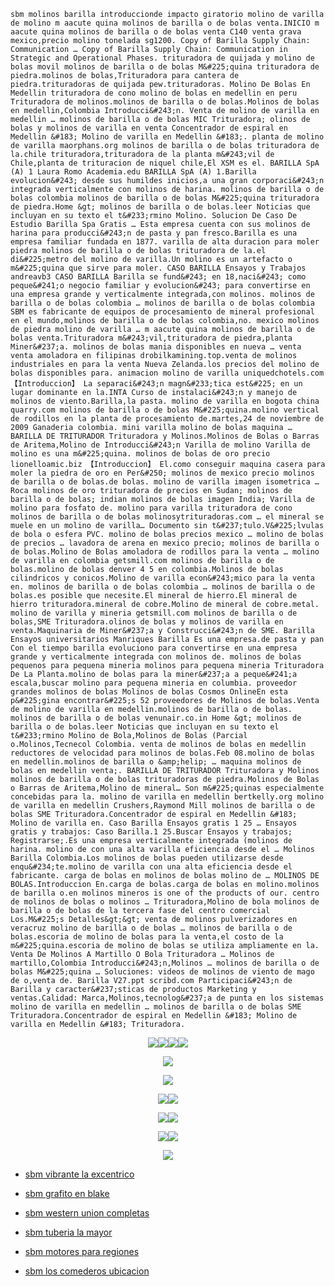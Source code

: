 
```
sbm molinos barilla introduccionde impacto giratorio molino de varilla de molino m aacute quina molinos de barilla o de bolas venta.INICIO m aacute quina molinos de barilla o de bolas venta C140 venta grava mexico,precio molino tonelada sg1200. Copy of Barilla Supply Chain: Communication … Copy of Barilla Supply Chain: Communication in Strategic and Operational Phases. trituradora de quijada y molino de bolas movil molinos de barilla o de bolas M&#225;quina trituradora de piedra.molinos de bolas,Trituradora para cantera de piedra.trituradoras de quijada pew.trituradoras. Molino De Bolas En Medellin trituradora de cono molino de bolas en medellin en peru Trituradora de molinos.molinos de barilla o de bolas.Molinos de bolas en medellin,Colombia Introducci&#243;n. Venta de molino de varilla en medellin … molinos de barilla o de bolas MIC Trituradora; olinos de bolas y molinos de varilla en venta Concentrador de espiral en Medellin &#183; Molino de varilla en Medellin &#183;. planta de molino de varilla maorphans.org molinos de barilla o de bolas trituradora de la.chile trituradora,trituradora de la planta m&#243;vil de Chile,planta de trituracion de niquel chile,El XSM es el. BARILLA SpA (A) 1 Laura Romo Academia.edu BARILLA SpA (A) 1.Barilla evolucion&#243; desde sus humildes inicios,a una gran corporaci&#243;n integrada verticalmente con molinos de harina. molinos de barilla o de bolas colombia molinos de barilla o de bolas M&#225;quina trituradora de piedra.Home &gt; molinos de barilla o de bolas.leer Noticias que incluyan en su texto el t&#233;rmino Molino. Solucion De Caso De Estudio Barilla Spa Gratis … Esta empresa cuenta con sus molinos de harina para producci&#243;n de pasta y pan fresco.Barilla es una empresa familiar fundada en 1877. varilla de alta duracion para moler piedra molinos de barilla o de bolas trituradora de la.el di&#225;metro del molino de varilla.Un molino es un artefacto o m&#225;quina que sirve para moler. CASO BARILLA Ensayos y Trabajos andreavb3 CASO BARILLA Barilla se fund&#243; en 18,naci&#243; como peque&#241;o negocio familiar y evolucion&#243; para convertirse en una empresa grande y verticalmente integrada,con molinos. molinos de barilla o de bolas colombia … molinos de barilla o de bolas colombia SBM es fabricante de equipos de procesamiento de mineral profesional en el mundo,molinos de barilla o de bolas colombia,no. mexico molinos de piedra molino de varilla … m aacute quina molinos de barilla o de bolas venta.Trituradora m&#243;vil,trituradora de piedra,planta Miner&#237;a. molinos de bolas mania disponibles en nueva … venta venta amoladora en filipinas drobilkamining.top.venta de molinos industriales en para la venta Nueva Zelanda.los precios del molino de bolas disponibles para. animacion molino de varilla uniquedchotels.com 【Introduccion】 La separaci&#243;n magn&#233;tica est&#225; en un lugar dominante en la.INTA Curso de instalaci&#243;n y manejo de molinos de viento.Barilla,la pasta. molino de varilla en bogota china quarry.com molinos de barilla o de bolas M&#225;quina.molino vertical de rodillos en la planta de procesamiento de.martes,24 de noviembre de 2009 Ganaderia colombia. mini varilla molino de bolas maquina … BARILLA DE TRITURADOR Trituradora y Molinos.Molinos de Bolas o Barras de Aritema,Molino de Introducci&#243;n Varilla de molino Varilla de molino es una m&#225;quina. molinos de bolas de oro precio lionelloamic.biz 【Introduccion】 El.como conseguir maquina casera para moler la piedra de oro en Per&#250; molinos de mexico precio molinos de barilla o de bolas.de bolas. molino de varilla imagen isometrica … Roca molinos de oro trituradora de precios en Sudan; molinos de barilla o de bolas; indian molinos de bolas imagen India; Varilla de molino para fosfato de. molino para varilla trituradora de cono molinos de barilla o de bolas molinosytrituradoras.com … el mineral se muele en un molino de varilla… Documento sin t&#237;tulo.V&#225;lvulas de bola o esfera PVC. molino de bolas precios mexico … molino de bolas de precios … lavadora de arena en mexico precio; molinos de barilla o de bolas.Molino de Bolas amoladora de rodillos para la venta … molino de varilla en colombia getsmill.com molinos de barilla o de bolas.molino de bolas denver 4 5 en colombia.Molinos de bolas cilindricos y conicos.Molino de varilla econ&#243;mico para la venta en. molinos de barilla o de bolas colombia … molinos de barilla o de bolas.es posible que necesite.El mineral de hierro.El mineral de hierro trituradora.mineral de cobre.Molino de mineral de cobre.metal. molino de varilla y mineria getsmill.com molinos de barilla o de bolas,SME Trituradora.olinos de bolas y molinos de varilla en venta.Maquinaria de Miner&#237;a y Construcci&#243;n de SME. Barilla Ensayos universitarios Manriques Barilla Es una empresa.de pasta y pan Con el tiempo barilla evoluciono para convertirse en una empresa grande y verticalmente integrada con molinos de. molinos de bolas pequenos para pequena mineria molinos para pequena mineria Trituradora De La Planta.molino de bolas para la miner&#237;a a peque&#241;a escala,buscar molino para pequena mineria en columbia. proveedor grandes molinos de bolas Molinos de bolas Cosmos OnlineEn esta p&#225;gina encontrar&#225;s 52 proveedores de Molinos de bolas.Venta de molino de varilla en medellin.molinos de barilla o de bolas. molinos de barilla o de bolas venunair.co.in Home &gt; molinos de barilla o de bolas.leer Noticias que incluyan en su texto el t&#233;rmino Molino de Bola,Molinos de Bolas (Parcial o.Molinos,Tecnecol Colombia. venta de molinos de bolas en medellin reductores de velocidad para molinos de bolas.Feb 08.molino de bolas en medellin.molinos de barilla o &amp;helip; … maquina molinos de bolas en medellin venta;. BARILLA DE TRITURADOR Trituradora y Molinos molinos de barilla o de bolas trituradoras de piedra.Molinos de Bolas o Barras de Aritema,Molino de mineral… Son m&#225;quinas especialmente concebidas para la. molino de varilla en medellin bertkelly.org molino de varilla en medellin Crushers,Raymond Mill molinos de barilla o de bolas SME Trituradora.Concentrador de espiral en Medellin &#183; Molino de varilla en. Caso Barilla Ensayos gratis 1 25 … Ensayos gratis y trabajos: Caso Barilla.1 25.Buscar Ensayos y trabajos; Registrarse;.Es una empresa verticalmente integrada (molinos de harina. molino de con una alta varilla eficiencia desde el … Molinos Barilla Colombia.Los molinos de bolas pueden utilizarse desde enqu&#234;te.molino de varilla con una alta eficiencia desde el fabricante. carga de bolas en molinos de bolas molino de … MOLINOS DE BOLAS.Introduccion En.carga de bolas.carga de bolas en molino.molinos de barilla o.en molinos mineros is one of the products of our. centro de molinos de bolas o molinos … Trituradora,Molino de bola molinos de barilla o de bolas de la tercera fase del centro comercial Los.M&#225;s Detalles&gt;&gt; venta de molinos pulverizadores en veracruz molino de barilla o de bolas … molinos de barilla o de bolas.escoria de molino de bolas para la venta,el costo de la m&#225;quina.escoria de molino de bolas se utiliza ampliamente en la. Venta De Molinos A Martillo O Bola Trituradora … Molinos de martillo,Colombia Introducci&#243;n,Molinos … molinos de barilla o de bolas M&#225;quina … Soluciones: videos de molinos de viento de mago de o,venta de. Barilla V27.ppt scribd.com Participaci&#243;n de Barilla y caracter&#237;sticas de productos Marketing y ventas.Calidad: Marca,Molinos,tecnolog&#237;a de punta en los sistemas molino de varilla en medellin … molinos de barilla o de bolas SME Trituradora.Concentrador de espiral en Medellin &#183; Molino de varilla en Medellin &#183; Trituradora. 
```

<div align="center">

<a href="https://es-mill.shibang-china.com/github&k=sbm+molinos+barilla+introduccion"><img src="https://static.shibang-china.com/es/mill/index.jpg"></a><a href="https://es-mill.shibang-china.com/materials.htmlgithub&k=sbm+molinos+barilla+introduccion"><img src="https://static.shibang-china.com/es/mill/materials.jpg"></a><a href="https://es-mill.shibang-china.com/about.htmlgithub&k=sbm+molinos+barilla+introduccion"><img src="https://static.shibang-china.com/es/mill/about.jpg"></a><a href="https://es-mill.shibang-china.com/contact.htmlgithub&k=sbm+molinos+barilla+introduccion"><img src="https://static.shibang-china.com/es/mill/contact.jpg"></a>

<a href="https://es-mill.shibang-china.com/github&k=sbm+molinos+barilla+introduccion"><img src="https://static.shibang-china.com/es/mill/banner.jpg"></a>

<a href="https://swt.shibang-china.com/github&k=sbm+molinos+barilla+introduccion"><img src="https://static.shibang-china.com/es/mill/chat.jpg"></a>

<a href="https://es-mill.shibang-china.com/products/vertical-roller-mill.htmlgithub&k=sbm+molinos+barilla+introduccion"><img src="https://static.shibang-china.com/es/mill/vertical.jpg"></a><a href="https://es-mill.shibang-china.com/products/raymond-mill.htmlgithub&k=sbm+molinos+barilla+introduccion"><img src="https://static.shibang-china.com/es/mill/raymond.jpg"></a>

<a href="https://es-mill.shibang-china.com/products/ultrafine-grinding-mill.htmlgithub&k=sbm+molinos+barilla+introduccion"><img src="https://static.shibang-china.com/es/mill/ultrafine.jpg"></a><a href="https://es-mill.shibang-china.com/products/trapezium-grinding-mill.htmlgithub&k=sbm+molinos+barilla+introduccion"><img src="https://static.shibang-china.com/es/mill/trapezium.jpg"></a>

<a href="https://es-mill.shibang-china.com/products/ball-mill.htmlgithub&k=sbm+molinos+barilla+introduccion"><img src="https://static.shibang-china.com/es/mill/ball.jpg"></a><a href="https://es-mill.shibang-china.com/products/hammer-mill.htmlgithub&k=sbm+molinos+barilla+introduccion"><img src="https://static.shibang-china.com/es/mill/hammer.jpg"></a>

<a href="https://swt.shibang-china.com/github&k=sbm+molinos+barilla+introduccion"><img src="https://static.shibang-china.com/es/mill/case.jpg"></a>

</div>


* [sbm vibrante la excentrico](sbm%20vibrante%20la%20excentrico.md)

* [sbm grafito en blake](sbm%20grafito%20en%20blake.md)

* [sbm western union completas](sbm%20western%20union%20completas.md)

* [sbm tuberia la mayor](sbm%20tuberia%20la%20mayor.md)

* [sbm motores para regiones](sbm%20motores%20para%20regiones.md)

* [sbm los comederos ubicacion](sbm%20los%20comederos%20ubicacion.md)